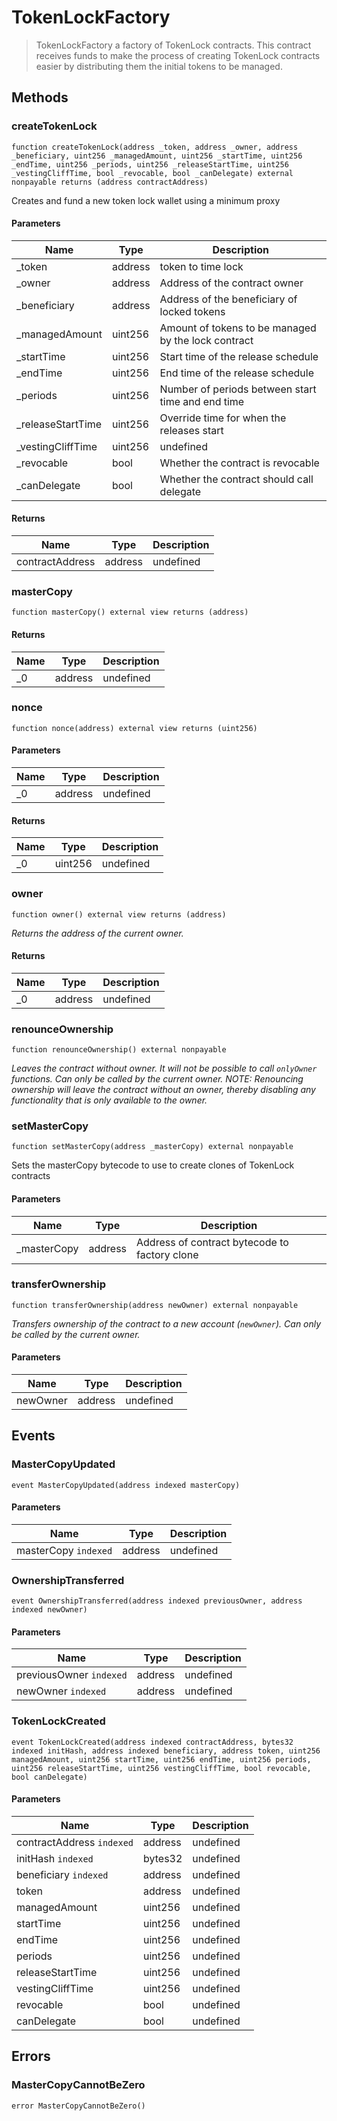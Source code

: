 # TokenLockFactory



> TokenLockFactory  a factory of TokenLock contracts. This contract receives funds to make the process of creating TokenLock contracts easier by distributing them the initial tokens to be managed.





## Methods

### createTokenLock

```solidity
function createTokenLock(address _token, address _owner, address _beneficiary, uint256 _managedAmount, uint256 _startTime, uint256 _endTime, uint256 _periods, uint256 _releaseStartTime, uint256 _vestingCliffTime, bool _revocable, bool _canDelegate) external nonpayable returns (address contractAddress)
```

Creates and fund a new token lock wallet using a minimum proxy



#### Parameters

| Name | Type | Description |
|---|---|---|
| _token | address | token to time lock |
| _owner | address | Address of the contract owner |
| _beneficiary | address | Address of the beneficiary of locked tokens |
| _managedAmount | uint256 | Amount of tokens to be managed by the lock contract |
| _startTime | uint256 | Start time of the release schedule |
| _endTime | uint256 | End time of the release schedule |
| _periods | uint256 | Number of periods between start time and end time |
| _releaseStartTime | uint256 | Override time for when the releases start |
| _vestingCliffTime | uint256 | undefined |
| _revocable | bool | Whether the contract is revocable |
| _canDelegate | bool | Whether the contract should call delegate |

#### Returns

| Name | Type | Description |
|---|---|---|
| contractAddress | address | undefined |

### masterCopy

```solidity
function masterCopy() external view returns (address)
```






#### Returns

| Name | Type | Description |
|---|---|---|
| _0 | address | undefined |

### nonce

```solidity
function nonce(address) external view returns (uint256)
```





#### Parameters

| Name | Type | Description |
|---|---|---|
| _0 | address | undefined |

#### Returns

| Name | Type | Description |
|---|---|---|
| _0 | uint256 | undefined |

### owner

```solidity
function owner() external view returns (address)
```



*Returns the address of the current owner.*


#### Returns

| Name | Type | Description |
|---|---|---|
| _0 | address | undefined |

### renounceOwnership

```solidity
function renounceOwnership() external nonpayable
```



*Leaves the contract without owner. It will not be possible to call `onlyOwner` functions. Can only be called by the current owner. NOTE: Renouncing ownership will leave the contract without an owner, thereby disabling any functionality that is only available to the owner.*


### setMasterCopy

```solidity
function setMasterCopy(address _masterCopy) external nonpayable
```

Sets the masterCopy bytecode to use to create clones of TokenLock contracts



#### Parameters

| Name | Type | Description |
|---|---|---|
| _masterCopy | address | Address of contract bytecode to factory clone |

### transferOwnership

```solidity
function transferOwnership(address newOwner) external nonpayable
```



*Transfers ownership of the contract to a new account (`newOwner`). Can only be called by the current owner.*

#### Parameters

| Name | Type | Description |
|---|---|---|
| newOwner | address | undefined |



## Events

### MasterCopyUpdated

```solidity
event MasterCopyUpdated(address indexed masterCopy)
```





#### Parameters

| Name | Type | Description |
|---|---|---|
| masterCopy `indexed` | address | undefined |

### OwnershipTransferred

```solidity
event OwnershipTransferred(address indexed previousOwner, address indexed newOwner)
```





#### Parameters

| Name | Type | Description |
|---|---|---|
| previousOwner `indexed` | address | undefined |
| newOwner `indexed` | address | undefined |

### TokenLockCreated

```solidity
event TokenLockCreated(address indexed contractAddress, bytes32 indexed initHash, address indexed beneficiary, address token, uint256 managedAmount, uint256 startTime, uint256 endTime, uint256 periods, uint256 releaseStartTime, uint256 vestingCliffTime, bool revocable, bool canDelegate)
```





#### Parameters

| Name | Type | Description |
|---|---|---|
| contractAddress `indexed` | address | undefined |
| initHash `indexed` | bytes32 | undefined |
| beneficiary `indexed` | address | undefined |
| token  | address | undefined |
| managedAmount  | uint256 | undefined |
| startTime  | uint256 | undefined |
| endTime  | uint256 | undefined |
| periods  | uint256 | undefined |
| releaseStartTime  | uint256 | undefined |
| vestingCliffTime  | uint256 | undefined |
| revocable  | bool | undefined |
| canDelegate  | bool | undefined |



## Errors

### MasterCopyCannotBeZero

```solidity
error MasterCopyCannotBeZero()
```







